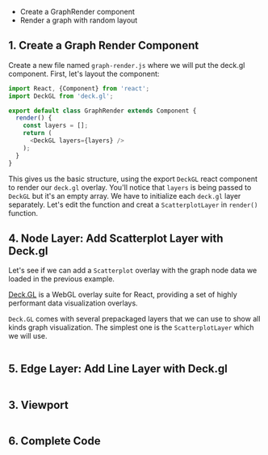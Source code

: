<ul class='insert learning-objectives'>
  <li>Create a GraphRender component</li>
  <li>Render a graph with random layout</li>
</ul>

## 1. Create a Graph Render Component


Create a new file named `graph-render.js` where we will put the deck.gl
component. First, let's layout the component:

```js
import React, {Component} from 'react';
import DeckGL from 'deck.gl';

export default class GraphRender extends Component {
  render() {
    const layers = [];
    return (
      <DeckGL layers={layers} />
    );
  }
}
```

This gives us the basic structure, using the export `DeckGL` react component
to render our `deck.gl` overlay. You'll notice that `layers` is being passed to
`DeckGL` but it's an empty array. We have to initialize each `deck.gl` layer
separately. Let's edit the function and creat a `ScatterplotLayer` in `render()` function.


## 4. Node Layer: Add Scatterplot Layer with Deck.gl

Let's see if we can add a `Scatterplot` overlay with the graph node data we loaded in the previous example.

[Deck.GL](http://uber.github.io/deck.gl) is a WebGL overlay suite for React,
providing a set of highly performant data visualization overlays.

`Deck.GL` comes with several prepackaged layers that we can use to show all kinds graph visualization.
The simplest one is the `ScatterplotLayer` which we will use.

```js

```

## 5. Edge Layer: Add Line Layer with Deck.gl

```js

```

## 3. Viewport

```js

```

## 6. Complete Code

```js

```